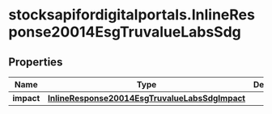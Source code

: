 # stocksapifordigitalportals.InlineResponse20014EsgTruvalueLabsSdg

## Properties

Name | Type | Description | Notes
------------ | ------------- | ------------- | -------------
**impact** | [**InlineResponse20014EsgTruvalueLabsSdgImpact**](InlineResponse20014EsgTruvalueLabsSdgImpact.md) |  | [optional] 


